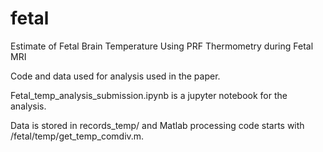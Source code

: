 # fetal
Estimate of Fetal Brain Temperature Using PRF Thermometry during Fetal MRI

Code and data used for analysis used in the paper.


Fetal_temp_analysis_submission.ipynb is a jupyter notebook for the analysis.

Data is stored in records_temp/ and Matlab processing code starts with /fetal/temp/get_temp_comdiv.m.
